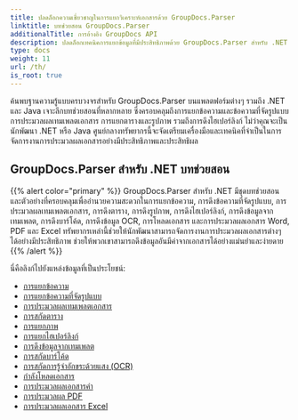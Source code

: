 ```yaml
---
title: ปลดล็อกความเชี่ยวชาญในการแยกวิเคราะห์เอกสารด้วย GroupDocs.Parser
linktitle: บทช่วยสอน GroupDocs.Parser
additionalTitle: การอ้างอิง GroupDocs API
description: ปลดล็อกเทคนิคการแยกข้อมูลที่มีประสิทธิภาพด้วย GroupDocs.Parser สำหรับ .NET และ Java สำรวจบทช่วยสอนเกี่ยวกับข้อความ ตาราง การแยกรูปภาพ และอื่นๆ
type: docs
weight: 11
url: /th/
is_root: true
---
```


ค้นพบฐานความรู้แบบครบวงจรสำหรับ GroupDocs.Parser บนแพลตฟอร์มต่างๆ รวมถึง .NET และ Java เจาะลึกบทช่วยสอนที่หลากหลาย ซึ่งครอบคลุมถึงการแยกข้อความและข้อความที่จัดรูปแบบ การประมวลผลเทมเพลตเอกสาร การแยกตารางและรูปภาพ รวมถึงการดึงไฮเปอร์ลิงก์ ไม่ว่าคุณจะเป็นนักพัฒนา .NET หรือ Java ศูนย์กลางทรัพยากรนี้จะจัดเตรียมเครื่องมือและเทคนิคที่จำเป็นในการจัดการงานการประมวลผลเอกสารอย่างมีประสิทธิภาพและประสิทธิผล

## GroupDocs.Parser สำหรับ .NET บทช่วยสอน
{{% alert color="primary" %}}
GroupDocs.Parser สำหรับ .NET มีชุดบทช่วยสอนและตัวอย่างที่ครอบคลุมเพื่ออำนวยความสะดวกในการแยกข้อความ, การดึงข้อความที่จัดรูปแบบ, การประมวลผลเทมเพลตเอกสาร, การดึงตาราง, การดึงรูปภาพ, การดึงไฮเปอร์ลิงก์, การดึงข้อมูลจากเทมเพลต, การดึงบาร์โค้ด, การดึงข้อมูล OCR, การโหลดเอกสาร และการประมวลผลเอกสาร Word, PDF และ Excel ทรัพยากรเหล่านี้ช่วยให้นักพัฒนาสามารถจัดการงานการประมวลผลเอกสารต่างๆ ได้อย่างมีประสิทธิภาพ ช่วยให้พวกเขาสามารถดึงข้อมูลอันมีค่าจากเอกสารได้อย่างแม่นยำและง่ายดาย
{{% /alert %}}

นี่คือลิงก์ไปยังแหล่งข้อมูลที่เป็นประโยชน์:
 
- [การแยกข้อความ](./net/text-extraction/)
- [การแยกข้อความที่จัดรูปแบบ](./net/formatted-text-extraction/)
- [การประมวลผลเทมเพลตเอกสาร](./net/document-template-processing/)
- [การสกัดตาราง](./net/table-extraction/)
- [การแยกภาพ](./net/image-extraction/)
- [การแยกไฮเปอร์ลิงก์](./net/hyperlink-extraction/)
- [การดึงข้อมูลจากเทมเพลต](./net/data-extraction-from-templates/)
- [การสกัดบาร์โค้ด](./net/barcode-extraction/)
- [การสกัดการรู้จำอักขระด้วยแสง (OCR)](./net/ocr-extraction/)
- [กำลังโหลดเอกสาร](./net/document-loading/)
- [การประมวลผลเอกสารคำ](./net/word-document-processing/)
- [การประมวลผล PDF](./net/pdf-processing/)
- [การประมวลผลเอกสาร Excel](./net/excel-document-processing/)





